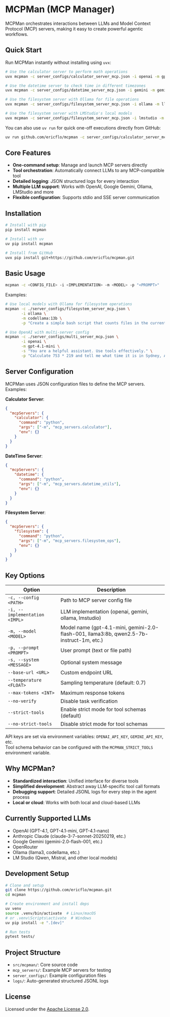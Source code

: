# MCPMan (MCP Manager)

MCPMan orchestrates interactions between LLMs and Model Context Protocol (MCP) servers, making it easy to create powerful agentic workflows.

## Quick Start

Run MCPMan instantly without installing using `uvx`:

```bash
# Use the calculator server to perform math operations
uvx mcpman -c server_configs/calculator_server_mcp.json -i openai -m gpt-4.1-mini -p "What is 1567 * 329 and then divide by 58?"

# Use the datetime server to check time in different timezones
uvx mcpman -c server_configs/datetime_server_mcp.json -i gemini -m gemini-2.0-flash-001 -p "What time is it right now in Tokyo, London, and New York?"

# Use the filesystem server with Ollama for file operations
uvx mcpman -c server_configs/filesystem_server_mcp.json -i ollama -m llama3:8b -p "Create a file called example.txt with a sample Python function, then read it back to me"

# Use the filesystem server with LMStudio's local models
uvx mcpman -c server_configs/filesystem_server_mcp.json -i lmstudio -m qwen2.5-7b-instruct-1m -p "Create a simple JSON file with sample data and read it back to me"
```

You can also use `uv run` for quick one-off executions directly from GitHub:

```bash
uv run github.com/ericflo/mcpman -c server_configs/calculator_server_mcp.json -i openai -m gpt-4.1-mini -p "What is 256 * 432?"
```

## Core Features

- **One-command setup**: Manage and launch MCP servers directly
- **Tool orchestration**: Automatically connect LLMs to any MCP-compatible tool
- **Detailed logging**: JSON structured logs for every interaction
- **Multiple LLM support**: Works with OpenAI, Google Gemini, Ollama, LMStudio and more
- **Flexible configuration**: Supports stdio and SSE server communication

## Installation

```bash
# Install with pip
pip install mcpman

# Install with uv
uv pip install mcpman

# Install from GitHub
uvx pip install git+https://github.com/ericflo/mcpman.git
```

## Basic Usage

```bash
mcpman -c <CONFIG_FILE> -i <IMPLEMENTATION> -m <MODEL> -p "<PROMPT>"
```

Examples:

```bash
# Use local models with Ollama for filesystem operations
mcpman -c ./server_configs/filesystem_server_mcp.json \
       -i ollama \
       -m codellama:13b \
       -p "Create a simple bash script that counts files in the current directory and save it as count.sh"

# Use OpenAI with multi-server config
mcpman -c ./server_configs/multi_server_mcp.json \
       -i openai \
       -m gpt-4.1-mini \
       -s "You are a helpful assistant. Use tools effectively." \
       -p "Calculate 753 * 219 and tell me what time it is in Sydney, Australia"
```

## Server Configuration

MCPMan uses JSON configuration files to define the MCP servers. Examples:

**Calculator Server**:
```json
{
  "mcpServers": {
    "calculator": {
      "command": "python",
      "args": ["-m", "mcp_servers.calculator"],
      "env": {}
    }
  }
}
```

**DateTime Server**:
```json
{
  "mcpServers": {
    "datetime": {
      "command": "python",
      "args": ["-m", "mcp_servers.datetime_utils"],
      "env": {}
    }
  }
}
```

**Filesystem Server**:
```json
{
  "mcpServers": {
    "filesystem": {
      "command": "python",
      "args": ["-m", "mcp_servers.filesystem_ops"],
      "env": {}
    }
  }
}
```

## Key Options

| Option | Description |
|--------|-------------|
| `-c, --config <PATH>` | Path to MCP server config file |
| `-i, --implementation <IMPL>` | LLM implementation (openai, gemini, ollama, lmstudio) |
| `-m, --model <MODEL>` | Model name (gpt-4.1-mini, gemini-2.0-flash-001, llama3:8b, qwen2.5-7b-instruct-1m, etc.) |
| `-p, --prompt <PROMPT>` | User prompt (text or file path) |
| `-s, --system <MESSAGE>` | Optional system message |
| `--base-url <URL>` | Custom endpoint URL |
| `--temperature <FLOAT>` | Sampling temperature (default: 0.7) |
| `--max-tokens <INT>` | Maximum response tokens |
| `--no-verify` | Disable task verification |
| `--strict-tools` | Enable strict mode for tool schemas (default) |
| `--no-strict-tools` | Disable strict mode for tool schemas |

API keys are set via environment variables: `OPENAI_API_KEY`, `GEMINI_API_KEY`, etc.  
Tool schema behavior can be configured with the `MCPMAN_STRICT_TOOLS` environment variable.

## Why MCPMan?

- **Standardized interaction**: Unified interface for diverse tools
- **Simplified development**: Abstract away LLM-specific tool call formats
- **Debugging support**: Detailed JSONL logs for every step in the agent process 
- **Local or cloud**: Works with both local and cloud-based LLMs

## Currently Supported LLMs

- OpenAI (GPT-4.1, GPT-4.1-mini, GPT-4.1-nano)
- Anthropic Claude (claude-3-7-sonnet-20250219, etc.)
- Google Gemini (gemini-2.0-flash-001, etc.)
- OpenRouter
- Ollama (llama3, codellama, etc.)
- LM Studio (Qwen, Mistral, and other local models)

## Development Setup

```bash
# Clone and setup
git clone https://github.com/ericflo/mcpman.git
cd mcpman

# Create environment and install deps
uv venv
source .venv/bin/activate  # Linux/macOS
# or .venv\Scripts\activate  # Windows
uv pip install -e ".[dev]"

# Run tests
pytest tests/
```

## Project Structure

- `src/mcpman/`: Core source code
- `mcp_servers/`: Example MCP servers for testing
- `server_configs/`: Example configuration files
- `logs/`: Auto-generated structured JSONL logs

## License

Licensed under the [Apache License 2.0](LICENSE).